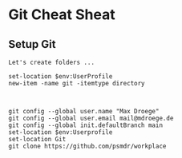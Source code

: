 # Git Cheat Sheat

## Setup Git

    Let's create folders ...

    set-location $env:UserProfile
    new-item -name git -itemtype directory



    git config --global user.name "Max Droege"
    git config --global user.email mail@mdroege.de
    git config --global init.defaultBranch main
    set-location $env:Userprofile
    set-location Git
    git clone https://github.com/psmdr/workplace

